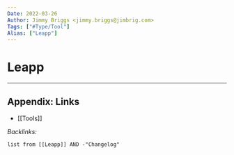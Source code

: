 ```yaml
---
Date: 2022-03-26
Author: Jimmy Briggs <jimmy.briggs@jimbrig.com>
Tags: ["#Type/Tool"]
Alias: ["Leapp"]
---
```


# Leapp

***

## Appendix: Links

- [[Tools]]

*Backlinks:*

```dataview
list from [[Leapp]] AND -"Changelog"
```